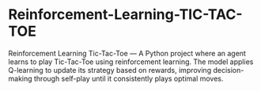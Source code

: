 # Reinforcement-Learning-TIC-TAC-TOE
Reinforcement Learning Tic-Tac-Toe — A Python project where an agent learns to play Tic-Tac-Toe using reinforcement learning. The model applies Q-learning to update its strategy based on rewards, improving decision-making through self-play until it consistently plays optimal moves.
